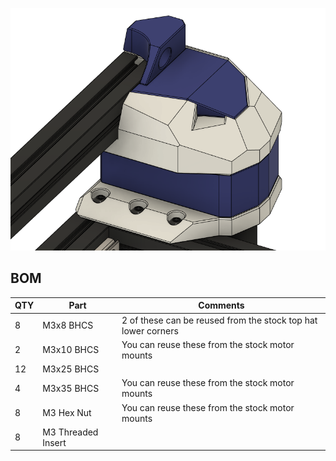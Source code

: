 ![Image of Stealth Zero Gantry](../Images/V0.1-B_Motor_Inner_Front.png)

BOM
---
| QTY | Part | Comments |
| --- | --- | --- |
| 8 | M3x8 BHCS | 2 of these can be reused from the stock top hat lower corners |
| 2 | M3x10 BHCS | You can reuse these from the stock motor mounts |
| 12 | M3x25 BHCS | |
| 4 | M3x35 BHCS | You can reuse these from the stock motor mounts |
| 8 | M3 Hex Nut | You can reuse these from the stock motor mounts |
| 8 | M3 Threaded Insert | |
